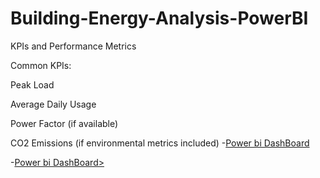 # Building-Energy-Analysis-PowerBI
KPIs and Performance Metrics

Common KPIs:

Peak Load

Average Daily Usage

Power Factor (if available)

CO2 Emissions (if environmental metrics included)
-<a href="https://app.powerbi.com/view?r=eyJrIjoiZmViZmExOTktYjJlMi00ZjI2LTk3YWItZjhmMmYxYzY1MDkxIiwidCI6IjljODkxYjliLWFmMTAtNGQzOS04MTFhLTA0ZjMxMDViZjdiNSJ9">Power bi DashBoard</a>


-<a href="https://app.powerbi.com/view?r=eyJrIjoiZWQ4M2VkYzQtYTM3ZS00MTE5LWJmNmYtYzc0NTVmNDRhNjhkIiwidCI6IjljODkxYjliLWFmMTAtNGQzOS04MTFhLTA0ZjMxMDViZjdiNSJ9">Power bi DashBoard></a> 

